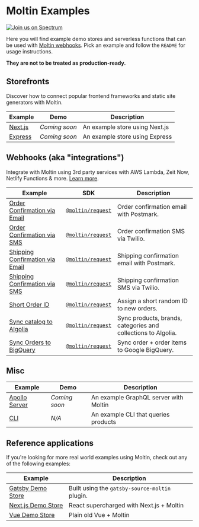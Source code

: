 # Moltin Examples

[![Join us on Spectrum](https://withspectrum.github.io/badge/badge.svg)](https://spectrum.chat/moltin)

Here you will find example demo stores and serverless functions that can be used with [Moltin webhooks](https://docs.moltin.com/advanced/events). Pick an example and follow the `README` for usage instructions.

**They are not to be treated as production-ready.**

## Storefronts

Discover how to connect popular frontend frameworks and static site generators with Moltin.

| Example                         | Demo          | Description                    |
| ------------------------------- | ------------- | ------------------------------ |
| [Next.js](/storefronts/nextjs)  | _Coming soon_ | An example store using Next.js |
| [Express](/storefronts/express) | _Coming soon_ | An example store using Express |

## Webhooks (aka "integrations")

Integrate with Moltin using 3rd party services with AWS Lambda, Zeit Now, Netlify Functions & more. [Learn more](https://docs.moltin.com/api/advanced/events).

| Example                                                                  | SDK                                                           | Description                                                   |
| ------------------------------------------------------------------------ | ------------------------------------------------------------- | ------------------------------------------------------------- |
| [Order Confirmation via Email](/webhooks/order-confirmation-email)       | [`@moltin/request`](https://github.com/moltin/moltin-request) | Order confirmation email with Postmark.                       |
| [Order Confirmation via SMS](/webhooks/order-confirmation-sms)           | [`@moltin/request`](https://github.com/moltin/moltin-request) | Order confirmation SMS via Twilio.                            |
| [Shipping Confirmation via Email](/webhooks/shipping-confirmation-email) | [`@moltin/request`](https://github.com/moltin/moltin-request) | Shipping confirmation email with Postmark.                    |
| [Shipping Confirmation via SMS](/webhooks/shipping-confirmation-sms)     | [`@moltin/request`](https://github.com/moltin/moltin-request) | Shipping confirmation SMS via Twilio.                         |
| [Short Order ID](/webhooks/short-order-id)                               | [`@moltin/request`](https://github.com/moltin/moltin-request) | Assign a short random ID to new orders.                       |
| [Sync catalog to Algolia](/webhooks/sync-catalog-to-algolia)             | [`@moltin/request`](https://github.com/moltin/moltin-request) | Sync products, brands, categories and collections to Algolia. |
| [Sync Orders to BigQuery](/webhooks/sync-orders-to-big-query)            | [`@moltin/request`](https://github.com/moltin/moltin-request) | Sync order + order items to Google BigQuery.                  |

## Misc

| Example                              | Demo          | Description                           |
| ------------------------------------ | ------------- | ------------------------------------- |
| [Apollo Server](/misc/apollo-server) | _Coming soon_ | An example GraphQL server with Moltin |
| [CLI](/misc/cli-app)                 | _N/A_         | An example CLI that queries products  |

## Reference applications

If you're looking for more real world examples using Moltin, check out any of the following examples:

| Example                                                           | Description                                    |
| ----------------------------------------------------------------- | ---------------------------------------------- |
| [Gatsby Demo Store](https://github.com/moltin/gatsby-demo-store)  | Built using the `gatsby-source-moltin` plugin. |
| [Next.js Demo Store](https://github.com/moltin/nextjs-demo-store) | React supercharged with Next.js + Moltin       |
| [Vue Demo Store](https://github.com/moltin/vue-demo-store)        | Plain old Vue + Moltin                         |
